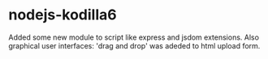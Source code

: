 # nodejs-kodilla6
 Added some new module to script like express and jsdom extensions. Also graphical user interfaces: 'drag and drop' was adeded to html upload form.
